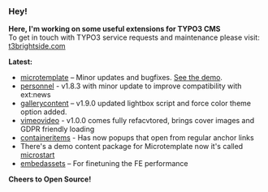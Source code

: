 ### Hey!

**Here, I'm working on some useful extensions for TYPO3 CMS**<br />To get in touch with TYPO3 service requests and maintenance please visit: [t3brightside.com](https://t3brightside.com)

**Latest:**<br />
- [microtemplate](https://github.com/t3brightside/microtemplate) – Minor updates and bugfixes. [See the demo](https://microtemplate.t3brightside.com).
- [personnel](https://github.com/t3brightside/personnel) - v1.8.3 with minor update to improve compatibility with ext:news
- [gallerycontent](https://github.com/t3brightside/gallerycontent) – v1.9.0 updated lightbox script and force color theme option added.
- [vimeovideo](https://github.com/t3brightside/vimeovideo) - v1.0.0 comes fully refacvtored, brings cover images and GDPR friendly loading
- [containeritems](https://github.com/t3brightside/containeritems) - Has now popups that open from regular anchor links
- There's a demo content package for Microtemplate now it's called [microstart](https://github.com/t3brightside/microstart)
- [embedassets](https://github.com/t3brightside/embedassets) – For finetuning the FE performance<br />

**Cheers to Open Source!**
